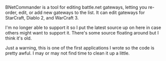BNetCommander is a tool for editing battle.net gateways, letting you re-order, edit, or add new gateways to the list.  It can edit gateways for StarCraft, Diablo 2, and WarCraft 3.

I'm no longer able to support it so I put the latest source up on here in case others might want to support it.  There's some source floating around but I think it's old.

Just a warning, this is one of the first applications I wrote so the code is pretty awful. I may or may not find time to clean it up a little.